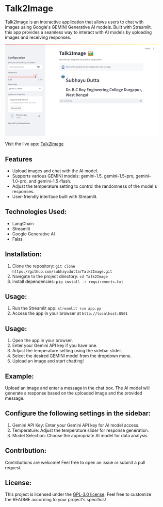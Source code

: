 # Talk2Image

Talk2Image is an interactive application that allows users to chat with images using Google's GEMINI Generative AI models. Built with Streamlit, this app provides a seamless way to interact with AI models by uploading images and receiving responses.

![Talk2Image Screenshot](./talk2Image_screenshot.png)

Visit the live app: [Talk2Image](https://talk2image.streamlit.app/)

## Features

- Upload images and chat with the AI model.
- Supports various GEMINI models: gemini-1.5, gemini-1.5-pro, gemini-1.0-pro, and gemini-1.5-flash.
- Adjust the temperature setting to control the randomness of the model's responses.
- User-friendly interface built with Streamlit.

## Technologies Used:
- LangChain
- Streamlit
- Google Generative AI
- Faiss

## Installation:
1. Clone the repository: `git clone https://github.com/subhayudutta/Talk2Image.git`
2. Navigate to the project directory: `cd Talk2Image`
3. Install dependencies: `pip install -r requirements.txt`

## Usage:
1. Run the Streamlit app: `streamlit run app.py`
2. Access the app in your browser at `http://localhost:8501`

## Usage:
1. Open the app in your browser.
2. Enter your Gemini API key if you have one.
3. Adjust the temperature setting using the sidebar slider.
4. Select the desired GEMINI model from the dropdown menu.
5. Upload an image and start chatting!

## Example:
Upload an image and enter a message in the chat box. The AI model will generate a response based on the uploaded image and the provided message.

## Configure the following settings in the sidebar:
1. Gemini API Key: Enter your Gemini API key for AI model access.
2. Temperature: Adjust the temperature slider for response generation.
3. Model Selection: Choose the appropriate AI model for data analysis.

## Contribution:
Contributions are welcome! Feel free to open an issue or submit a pull request.

## License:
This project is licensed under the [GPL-3.0 license](LICENSE).
Feel free to customize the README according to your project's specifics!

